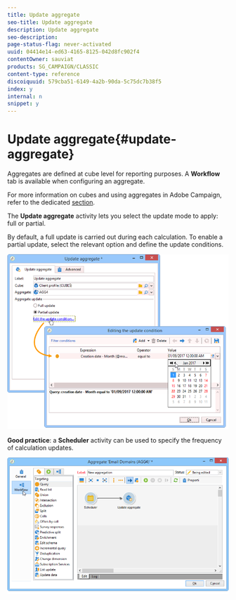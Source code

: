 ```yaml
---
title: Update aggregate
seo-title: Update aggregate
description: Update aggregate
seo-description: 
page-status-flag: never-activated
uuid: 04414e14-ed63-4165-8125-042d8fc902f4
contentOwner: sauviat
products: SG_CAMPAIGN/CLASSIC
content-type: reference
discoiquuid: 579cba51-6149-4a2b-90da-5c75dc7b38f5
index: y
internal: n
snippet: y
---
```


# Update aggregate{#update-aggregate}

Aggregates are defined at cube level for reporting purposes. A **Workflow** tab is available when configuring an aggregate.

For more information on cubes and using aggregates in Adobe Campaign, refer to the dedicated [section](../../reporting/using/concepts-and-methodology.md#calculating-and-using-aggregates).

The **Update aggregate** activity lets you select the update mode to apply: full or partial.

By default, a full update is carried out during each calculation. To enable a partial update, select the relevant option and define the update conditions.

![](assets/s_advuser_cube_agregate_05.png)

**Good practice**: a **Scheduler** activity can be used to specify the frequency of calculation updates.

![](assets/s_advuser_cube_agregate_04.png)

